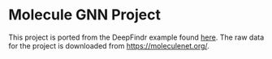 # Molecule GNN Project

This project is ported from the DeepFindr example found 
[here](https://github.com/deepfindr/gnn-project/tree/main).
The raw data for the project is downloaded from https://moleculenet.org/.
